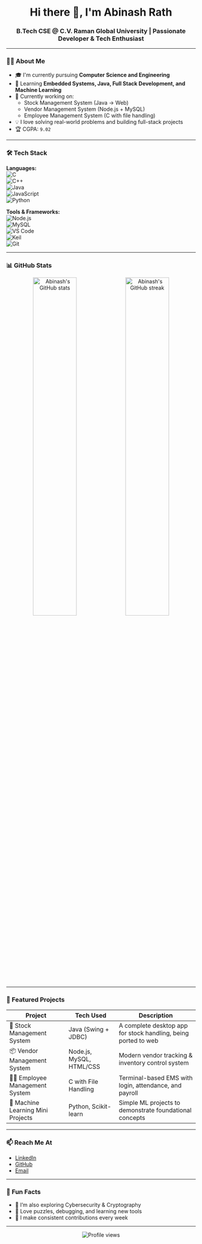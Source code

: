 <h1 align="center">Hi there 👋, I'm Abinash Rath</h1>
<h3 align="center">B.Tech CSE @ C.V. Raman Global University | Passionate Developer & Tech Enthusiast</h3>

---

### 👨‍💻 About Me
- 🎓 I'm currently pursuing **Computer Science and Engineering**  
- 🧠 Learning **Embedded Systems, Java, Full Stack Development, and Machine Learning**  
- 🌱 Currently working on:
  - Stock Management System (Java → Web)
  - Vendor Management System (Node.js + MySQL)
  - Employee Management System (C with file handling)
- 💡 I love solving real-world problems and building full-stack projects  
- 🏆 CGPA: `9.02`

---

### 🛠️ Tech Stack

**Languages:**  
![C](https://img.shields.io/badge/-C-00599C?style=flat&logo=c)  
![C++](https://img.shields.io/badge/-C++-00599C?style=flat&logo=c%2B%2B&logoColor=white)  
![Java](https://img.shields.io/badge/-Java-007396?style=flat&logo=java)  
![JavaScript](https://img.shields.io/badge/-JavaScript-F7DF1E?style=flat&logo=javascript&logoColor=black)  
![Python](https://img.shields.io/badge/-Python-3776AB?style=flat&logo=python&logoColor=white)

**Tools & Frameworks:**  
![Node.js](https://img.shields.io/badge/-Node.js-339933?style=flat&logo=node.js&logoColor=white)  
![MySQL](https://img.shields.io/badge/-MySQL-4479A1?style=flat&logo=mysql&logoColor=white)  
![VS Code](https://img.shields.io/badge/-VS%20Code-007ACC?style=flat&logo=visual-studio-code)  
![Keil](https://img.shields.io/badge/-Keil-blue?style=flat)  
![Git](https://img.shields.io/badge/-Git-F05032?style=flat&logo=git&logoColor=white)

---

### 📊 GitHub Stats

<p align="center">
  <img src="https://github-readme-stats.vercel.app/api?username=Abinashrath003&show_icons=true&theme=radical" alt="Abinash's GitHub stats" width="48%" />
  <img src="https://github-readme-streak-stats.herokuapp.com/?user=Abinashrath003&theme=radical" alt="Abinash's GitHub streak" width="48%" />
</p>

---

### 📂 Featured Projects

| Project | Tech Used | Description |
|--------|-----------|-------------|
| 🧾 Stock Management System | Java (Swing + JDBC) | A complete desktop app for stock handling, being ported to web |
| 📦 Vendor Management System | Node.js, MySQL, HTML/CSS | Modern vendor tracking & inventory control system |
| 👨‍💼 Employee Management System | C with File Handling | Terminal-based EMS with login, attendance, and payroll |
| 🤖 Machine Learning Mini Projects | Python, Scikit-learn | Simple ML projects to demonstrate foundational concepts |

---

### 📫 Reach Me At

- [LinkedIn](https://linkedin.com/in/abinash048)
- [GitHub](https://github.com/Abinashrath003)
- [Email](mailto:abinashrath610@gmail.com)

---

### 🧠 Fun Facts
- 🔐 I’m also exploring Cybersecurity & Cryptography  
- 🧩 Love puzzles, debugging, and learning new tools  
- 📅 I make consistent contributions every week

---

<p align="center">
  <img src="https://komarev.com/ghpvc/?username=Abinashrath003&label=Profile%20views&color=0e75b6&style=flat" alt="Profile views" />
</p>
